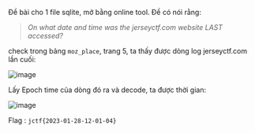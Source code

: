 Đề bài cho 1 file sqlite, mở bằng online tool. Đề có nói rằng: 
> *On what date and time was the jerseyctf.com website LAST accessed?*

check trong bảng `moz_place`, trang 5, ta thấy được dòng log jerseyctf.com lần cuối:

![image](https://user-images.githubusercontent.com/113530029/233174986-f36473f6-ef92-440b-ab6c-3457139158e2.png)

Lấy Epoch time của dòng đó ra và decode, ta được thời gian:

![image](https://user-images.githubusercontent.com/113530029/233175728-1fce56c1-e18a-4299-97eb-4c90ae810b89.png)

Flag : `jctf{2023-01-28-12-01-04}`
